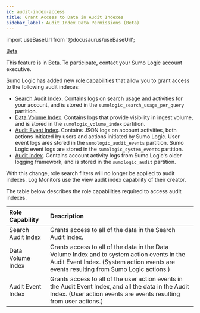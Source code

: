 ```yaml
---
id: audit-index-access
title: Grant Access to Data in Audit Indexes
sidebar_label: Audit Index Data Permissions (Beta)
---
```


import useBaseUrl from '@docusaurus/useBaseUrl';

<p><a href="/docs/beta"><span className="beta">Beta</span></a></p>

This feature is in Beta. To participate, contact your Sumo Logic account executive.

Sumo Logic has added new [role capabilities](/docs/manage/users-roles/roles/role-capabilities) that allow you to grant access to the following audit indexes:

* [Search Audit Index](/docs/manage/security/search-audit-index). Contains logs on search usage and activities for your account, and is stored in the `sumologic_search_usage_per_query` partition.
* [Data Volume Index](/docs/manage/ingestion-volume/data-volume-index). Contains logs that provide visibility in ingest volume, and is stored in the  `sumologic_volume_index` partition.
* [Audit Event Index](/docs/manage/security/audit-event-index). Contains JSON logs on account activities, both actions initiated by users and actions  initiated by Sumo Logic. User event logs ares stored in the `sumologic_audit_events` partition. Sumo Logic event logs are stored in the `sumologic_system_events` partition.
* [Audit Index](/docs/manage/security/audit-index). Contains account activity logs from Sumo Logic's older logging framework, and is stored in the `sumologic_audit` partition.

With this change, role search filters will no longer be applied to audit indexes. Log Monitors use the view audit index capability of their creator.

The table below describes the role capabilities required to access audit indexes.

| Role Capability | Description |
|:---|:---|
| Search Audit Index | Grants access to all of the data in the Search Audit Index. |
| Data Volume Index | Grants access to all of the data in the Data Volume Index and to system action events in the Audit Event Index. (System action events are events resulting from Sumo Logic actions.) |
| Audit Event Index | Grants access to all of the user action events in the Audit Event Index, and all the data in the Audit Index. (User action events are events resulting from user actions.) |
